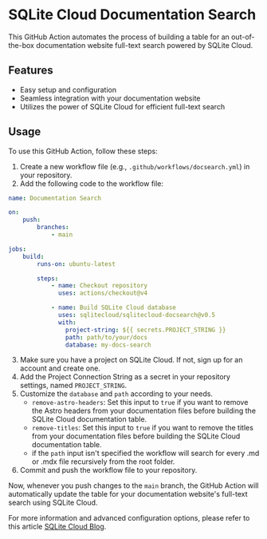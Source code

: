 # SQLite Cloud Documentation Search

This GitHub Action automates the process of building a table for an out-of-the-box documentation website full-text search powered by SQLite Cloud.

## Features

- Easy setup and configuration
- Seamless integration with your documentation website
- Utilizes the power of SQLite Cloud for efficient full-text search

## Usage

To use this GitHub Action, follow these steps:

1. Create a new workflow file (e.g., `.github/workflows/docsearch.yml`) in your repository.
2. Add the following code to the workflow file:

```yaml
name: Documentation Search

on:
    push:
        branches:
            - main

jobs:
    build:
        runs-on: ubuntu-latest

        steps:
            - name: Checkout repository
              uses: actions/checkout@v4

            - name: Build SQLite Cloud database
              uses: sqlitecloud/sqlitecloud-docsearch@v0.5
              with:
                project-string: ${{ secrets.PROJECT_STRING }}
                path: path/to/your/docs
                database: my-docs-search
```

3. Make sure you have a project on SQLite Cloud. If not, sign up for an account and create one.
4. Add the Project Connection String as a secret in your repository settings, named `PROJECT_STRING`.
5. Customize the `database` and `path` according to your needs.
    * `remove-astro-headers`: Set this input to `true` if you want to remove the Astro headers from your documentation files before building the SQLite Cloud documentation table.
    * `remove-titles`: Set this input to `true` if you want to remove the titles from your documentation files before building the SQLite Cloud documentation table.
    * if the `path` input isn't specified the workflow will search for every .md or .mdx file recursively from the root folder.
6. Commit and push the workflow file to your repository.


Now, whenever you push changes to the `main` branch, the GitHub Action will automatically update the table for your documentation website's full-text search using SQLite Cloud.

For more information and advanced configuration options, please refer to this article [SQLite Cloud Blog](https://sqlitecloud.io).
